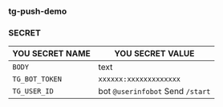 ### tg-push-demo

### SECRET
|YOU SECRET NAME|YOU SECRET VALUE|
  |-----|--|
  |`BODY`|text|
  |`TG_BOT_TOKEN`|`xxxxxx:xxxxxxxxxxxxx`|
  |`TG_USER_ID`| bot `@userinfobot` Send `/start`|
